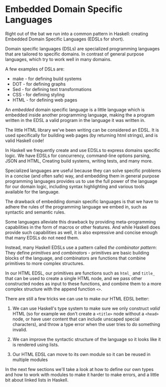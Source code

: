 # Embedded Domain Specific Languages

Right out of the bat we run into a common pattern in Haskell: creating
Embedded Domain Specific Languages (EDSLs for short).

Domain specific languages (DSLs) are specialized programming languages that are
tailored to specific domains. In contrast of general purpose languages,
which try to work well in many domains.

A few examples of DSLs are:

- make - for defining build systems
- DOT - for defining graphs
- Sed - for defining text transformations
- CSS - for defining styling
- HTML - for defining web pages

An *embedded* domain specific language is a little language which is
embedded inside another programming language, making the
a program written in the EDSL a valid program in the language it was written in.

The little HTML library we've been writing can be considered an EDSL.
It is used specifically for building web pages (by returning html strings),
and is valid Haskell code!

In Haskell we frequently create and use EDSLs to express domains specific
logic. We have EDSLs for concurrency, command-line options parsing, JSON and HTML,
Creating build systems, writing tests, and many more.

Specialized languages are useful because they can solve specific problems in
a concise (and often safe) way, and embedding them in general purpose programming
languages provides us to use the full power of the language for our domain logic,
including syntax highlighting and various tools available for the language.

The drawback of embedding domain specific languages is that we have to adhere
the rules of the programming language we embed in, such as syntactic and semantic rules.

Some languages alleviate this drawback by providing meta-programming capabilities
in the form of macros or other features. And while Haskell does provide such
capabilities as well, it is also expressive and concise enough that many EDSLs
do not need them.

Instead, many Haskell EDSLs use a pattern called _the combinator pattern_:
They define *primitives* and *combinators* -
primitives are basic building blocks of the language,
and combinators are functions that combine primitives to more complex structures.

In our HTML EDSL, our primitives are functions such as `html_` and `title_`
that can be used to create a single HTML node, and we pass other
constructed nodes as input to these functions, and combine them to a more complex
structure with the append function `<>`.

There are still a few tricks we can use to make our HTML EDSL better:

1. We can use Haskell's type system to make sure we only construct *valid*
   HTML (so for example we don't create a `<title>` node
   without a `<head>` node, or have user content that 
   can include unscaped special characters),
   and throw a type error when the user tries to do something invalid.

2. We can improve the syntactic structure of the language so it
   looks like it is rendered using lists.

3. Our HTML EDSL can move to its own module so it can be reused in multiple modules

In the next few sections we'll take a look at how to define our own types and
how to work with modules to make it harder to make errors, and a little bit
about linked lists in Haskell.
